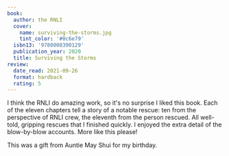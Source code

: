 ```yaml
---
book:
  author: the RNLI
  cover:
    name: surviving-the-storms.jpg
    tint_color: '#0c6e79'
  isbn13: '9780008390129'
  publication_year: 2020
  title: Surviving the Storms
review:
  date_read: 2021-09-26
  format: hardback
  rating: 5
---
```


I think the RNLI do amazing work, so it's no surprise I liked this book.
Each of the eleven chapters tell a story of a notable rescue: ten from the perspective of RNLI crew, the eleventh from the person rescued.
All well-told, gripping rescues that I finished quickly.
I enjoyed the extra detail of the blow-by-blow accounts.
More like this please!

This was a gift from Auntie May Shui for my birthday.
